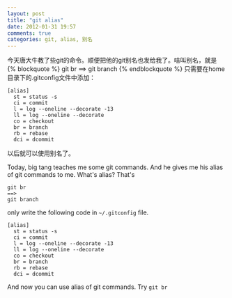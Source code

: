```yaml
---
layout: post
title: "git alias"
date: 2012-01-31 19:57
comments: true
categories: git, alias, 别名
---
```

今天唐大牛教了些git的命令。顺便把他的git别名也发给我了。啥叫别名，就是
{% blockquote %}
git br
==>
git branch
{% endblockquote %}
只需要在home目录下的.gitconfig文件中添加：
```
[alias]
  st = status -s
  ci = commit
  l = log --oneline --decorate -13
  ll = log --oneline --decorate
  co = checkout
  br = branch
  rb = rebase
  dci = dcommit
```

以后就可以使用别名了。

<!-- more -->
Today, big tang teaches me some git commands. And he gives me his alias of git commands to me. What's alias? That's
```
git br
==>
git branch

```

only write the following code in `~/.gitconfig` file.
```
[alias]
  st = status -s
  ci = commit
  l = log --oneline --decorate -13
  ll = log --oneline --decorate
  co = checkout
  br = branch
  rb = rebase
  dci = dcommit

```
And now you can use alias of git commands. Try `git br`
